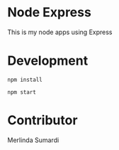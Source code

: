 # Node Express
This is my node apps using Express

# Development
```
npm install

npm start
```

# Contributor
Merlinda Sumardi
